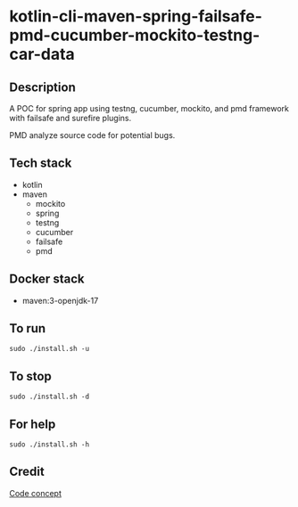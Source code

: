 # kotlin-cli-maven-spring-failsafe-pmd-cucumber-mockito-testng-car-data

## Description
A POC for spring app using testng, cucumber, mockito, 
and pmd framework with failsafe
and surefire plugins.

PMD analyze source code for potential bugs.

## Tech stack
- kotlin
- maven
	- mockito
  - spring
  - testng
  - cucumber
  - failsafe
  - pmd

## Docker stack
- maven:3-openjdk-17

## To run
`sudo ./install.sh -u`

## To stop
`sudo ./install.sh -d`

## For help
`sudo ./install.sh -h`

## Credit
[Code concept](https://github.com/eugenp/tutorials/tree/master/testing-modules/testng)
